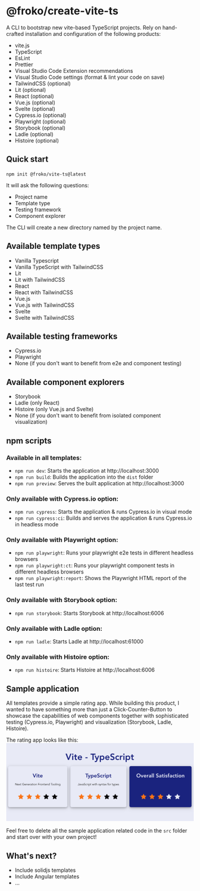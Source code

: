 # @froko/create-vite-ts

A CLI to bootstrap new vite-based TypeScript projects. Rely on hand-crafted installation and configuration of the following products:

- vite.js
- TypeScript
- EsLint
- Prettier
- Visual Studio Code Extension recommendations
- Visual Studio Code settings (format & lint your code on save)
- TailwindCSS (optional)
- Lit (optional)
- React (optional)
- Vue.js (optional)
- Svelte (optional)
- Cypress.io (optional)
- Playwright (optional)
- Storybook (optional)
- Ladle (optional)
- Histoire (optional)

## Quick start

`npm init @froko/vite-ts@latest`

It will ask the following questions:

- Project name
- Template type
- Testing framework
- Component explorer

The CLI will create a new directory named by the project name.

## Available template types

- Vanilla Typescript
- Vanilla TypeScript with TailwindCSS
- Lit
- Lit with TailwindCSS
- React
- React with TailwindCSS
- Vue.js
- Vue.js with TailwindCSS
- Svelte
- Svelte with TailwindCSS

## Available testing frameworks

- Cypress.io
- Playwright
- None (if you don't want to benefit from e2e and component testing)

## Available component explorers

- Storybook
- Ladle (only React)
- Histoire (only Vue.js and Svelte)
- None (if you don't want to benefit from isolated component visualization)

## npm scripts

### Available in all templates:

- `npm run dev`: Starts the application at http://localhost:3000
- `npm run build`: Builds the application into the `dist` folder
- `npm run preview`: Serves the built application at http://localhost:3000

### Only available with Cypress.io option:

- `npm run cypress`: Starts the application & runs Cypress.io in visual mode
- `npm run cypress:ci`: Builds and serves the application & runs Cypress.io in headless mode

### Only available with Playwright option:

- `npm run playwright`: Runs your playwright e2e tests in different headless browsers
- `npm run playwright:ct`: Runs your playwright component tests in different headless browsers
- `npm run playwright:report`: Shows the Playwright HTML report of the last test run

### Only available with Storybook option:

- `npm run storybook`: Starts Storybook at http://localhost:6006

### Only available with Ladle option:

- `npm run ladle`: Starts Ladle at http://localhost:61000

### Only available with Histoire option:

- `npm run histoire`: Starts Histoire at http://localhost:6006

## Sample application

All templates provide a simple rating app. While building this product, I wanted to have something more than just a Click-Counter-Button to showcase the capabilities of web components together with sophisticated testing (Cypress.io, Playwright) and visualization (Storybook, Ladle, Histoire).

The rating app looks like this:
![Rating App](assets/rating-app.png)

Feel free to delete all the sample application related code in the `src` folder and start over with your own project!

## What's next?

- Include solidjs templates
- Include Angular templates
- ...
